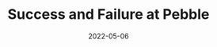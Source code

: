 ---
title: 'Success and Failure at Pebble'
link: https://medium.com/@ericmigi/why-pebble-failed-d7be937c6232
description: We launched Pebble on Kickstarter 10 years ago today! It was an amazing ride and I learned a lot from the experience. Story time!
tags: [product development, startups]
content-type: reading
date: 2022-05-06
---